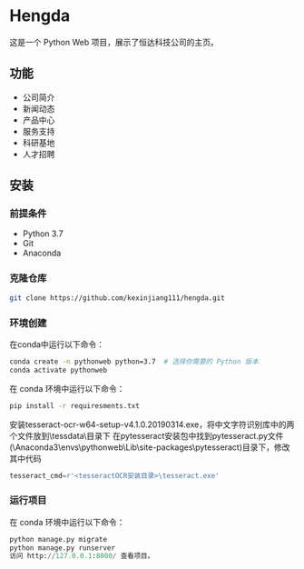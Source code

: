 # Hengda

这是一个 Python Web 项目，展示了恒达科技公司的主页。

## 功能

- 公司简介
- 新闻动态
- 产品中心
- 服务支持
- 科研基地
- 人才招聘

## 安装

### 前提条件

- Python 3.7
- Git
- Anaconda

### 克隆仓库

```sh
git clone https://github.com/kexinjiang111/hengda.git
```

### 环境创建
在conda中运行以下命令：
```sh
conda create -n pythonweb python=3.7  # 选择你需要的 Python 版本
conda activate pythonweb
```
在 conda 环境中运行以下命令：
```sh
pip install -r requiresments.txt
```
安装tesseract-ocr-w64-setup-v4.1.0.20190314.exe，将中文字符识别库中的两个文件放到\tessdata\目录下
在pytesseract安装包中找到pytesseract.py文件(\Anaconda3\envs\pythonweb\Lib\site-packages\pytesseract)目录下，修改其中代码
```py
tesseract_cmd=r'<tesseractOCR安装目录>\tesseract.exe'
```
### 运行项目
在 conda 环境中运行以下命令：

```py
python manage.py migrate
python manage.py runserver
访问 http://127.0.0.1:8000/ 查看项目。
```



